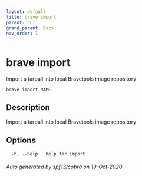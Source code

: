 ```yaml
---
layout: default
title: brave import
parent: CLI
grand_parent: Docs
nav_order: 1
---
```


# brave import

Import a tarball into local Bravetools image repository

```
brave import NAME
```

## Description

Import a tarball into local Bravetools image repository

## Options

```
  -h, --help   help for import
```

###### Auto generated by spf13/cobra on 19-Oct-2020
